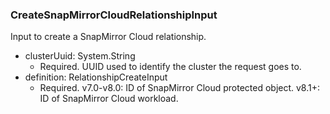 ### CreateSnapMirrorCloudRelationshipInput
Input to create a SnapMirror Cloud relationship.

- clusterUuid: System.String
  - Required. UUID used to identify the cluster the request goes to.
- definition: RelationshipCreateInput
  - Required. v7.0-v8.0: ID of SnapMirror Cloud protected object.
      v8.1+: ID of SnapMirror Cloud workload.
